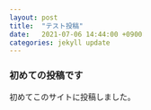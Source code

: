 ```yaml
---
layout: post
title:  "テスト投稿"
date:   2021-07-06 14:44:00 +0900
categories: jekyll update
---
```


### 初めての投稿です
初めてこのサイトに投稿しました。
